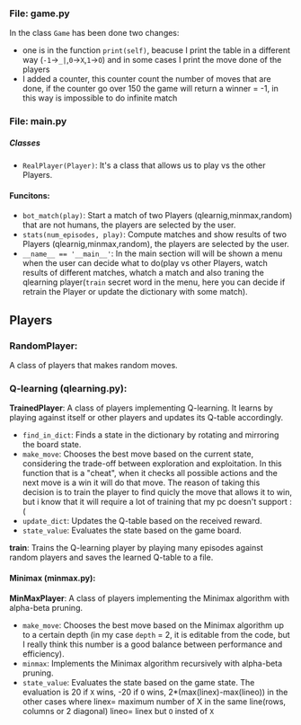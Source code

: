 ### File: game.py
In the class `Game` has been done two changes:
*   one is in the function `print(self)`, beacuse I print the table in a different way (`-1`->`_|`,`0`->`X`,`1`->`O`) and in some cases I print the move done of the players
*   I added a counter, this counter count the number of moves that are done, if the counter go over 150 the game will return a winner = -1, in this way is impossible to do infinite match 

### File: main.py
##### Classes
*   `RealPlayer(Player)`: It's a class that allows us to play vs the other Players.
#### Funcitons:

*   `bot_match(play)`: Start a match of two Players (qlearnig,minmax,random) that are not humans, the players are selected by the user.
*   `stats(num_episodes, play)`: Compute matches and show results of two Players (qlearnig,minmax,random), the players are selected by the user.
*   `__name__ == '__main__'`: In the main section will will be shown a menu when the user can decide what to do(play vs other Players, watch results of different matches, whatch a match and also traning the qlearning player(`train` secret word in the menu, here you can decide if retrain the Player or update the dictionary with some match).

## Players

### RandomPlayer:
A class of players that makes random moves.
### Q-learning (qlearning.py):

**TrainedPlayer**: A class of players implementing Q-learning. It learns by playing against itself or other players and updates its Q-table accordingly.

*   `find_in_dict`: Finds a state in the dictionary by rotating and mirroring the board state.
*   `make_move`: Chooses the best move based on the current state, considering the trade-off between exploration and exploitation. In this function that is a "cheat", when it checks all possible actions and the next move is a win it will do that move. The reason of taking this decision is to train the player to find quicly the move that allows it to win, but i know that it will require a lot of training that my pc doesn't support :(
*   `update_dict`: Updates the Q-table based on the received reward.
*   `state_value`: Evaluates the state based on the game board.

**train**: Trains the Q-learning player by playing many episodes against random players and saves the learned Q-table to a file.

#### Minimax (minmax.py):

**MinMaxPlayer**:  A class of players implementing the Minimax algorithm with alpha-beta pruning.
*   `make_move`: Chooses the best move based on the Minimax algorithm up to a certain depth (in my case `depth` = 2, it is editable from the code, but I really think this number is a good balance between performance and efficiency).
*   `minmax`: Implements the Minimax algorithm recursively with alpha-beta pruning.
*   `state_value`: Evaluates the state based on the game state. The evaluation is 20 if `X` wins, -20 if `O` wins, 2*(max(linex)-max(lineo)) in the other cases where linex= maximum number of X in the same line(rows, columns or 2 diagonal) lineo= linex but `O` insted of `X`